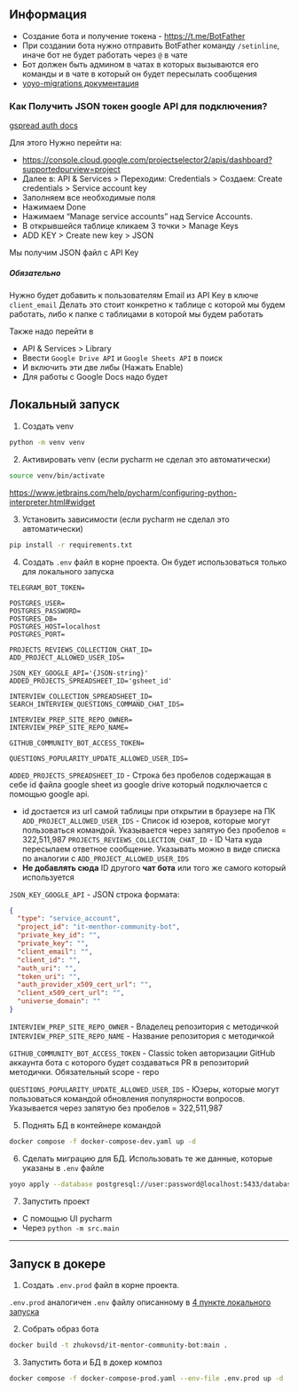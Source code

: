 ## Информация

- Создание бота и получение токена - https://t.me/BotFather
- При создании бота нужно отправить BotFather команду `/setinline`, иначе бот не будет работать через `@` в чате
- Бот должен быть админом в чатах в которых вызываются его команды и в чате в который он будет пересылать сообщения
- [yoyo-migrations документация](https://ollycope.com/software/yoyo/latest/)

### Как Получить JSON токен google API для подключения?

[gspread auth docs](https://docs.gspread.org/en/latest/oauth2.html#for-bots-using-service-account)

Для этого Нужно перейти на:

- https://console.cloud.google.com/projectselector2/apis/dashboard?supportedpurview=project
- Далее в: API & Services > Переходим: Credentials > Создаем: Create credentials > Service account key
- Заполняем все необходимые поля
- Нажимаем Done 
- Нажимаем “Manage service accounts” над Service Accounts.
- В открывшейся таблице кликаем 3 точки > Manage Keys
- ADD KEY > Create new key > JSON

Мы получим JSON файл с API Key

##### Обязательно

Нужно будет добавить к пользователям Email из API Key в ключе `client_email`
Делать это стоит конкретно к таблице с которой мы будем работать, либо к папке с таблицами в которой мы будем работать

Также надо перейти в 

- API & Services > Library
- Ввести `Google Drive API` и `Google Sheets API` в поиск
- И включить эти две либы (Нажать Enable) 
- Для работы с Google Docs надо будет 

## Локальный запуск 

1. Создать venv

```bash
python -m venv venv
```

2. Активировать venv (если pycharm не сделал это автоматически) 

```bash
source venv/bin/activate
```

https://www.jetbrains.com/help/pycharm/configuring-python-interpreter.html#widget

3. Установить зависимости (если pycharm не сделал это автоматически) 

```bash
pip install -r requirements.txt
```

4. Создать `.env` файл в корне проекта. Он будет использоваться только для локального запуска

```env
TELEGRAM_BOT_TOKEN=

POSTGRES_USER=
POSTGRES_PASSWORD=
POSTGRES_DB=
POSTGRES_HOST=localhost
POSTGRES_PORT=

PROJECTS_REVIEWS_COLLECTION_CHAT_ID=
ADD_PROJECT_ALLOWED_USER_IDS=

JSON_KEY_GOOGLE_API='{JSON-string}'
ADDED_PROJECTS_SPREADSHEET_ID='gsheet_id'

INTERVIEW_COLLECTION_SPREADSHEET_ID=
SEARCH_INTERVIEW_QUESTIONS_COMMAND_CHAT_IDS=

INTERVIEW_PREP_SITE_REPO_OWNER=
INTERVIEW_PREP_SITE_REPO_NAME=

GITHUB_COMMUNITY_BOT_ACCESS_TOKEN=

QUESTIONS_POPULARITY_UPDATE_ALLOWED_USER_IDS=
```

`ADDED_PROJECTS_SPREADSHEET_ID` - Строка без пробелов содержащая в себе id файла google sheet из google drive который подключается с помощью google api.
- id достается из url самой таблицы при открытии в браузере на ПК
`ADD_PROJECT_ALLOWED_USER_IDS` - Список id юзеров, которые могут пользоваться командой. Указывается через запятую без пробелов = 322,511,987
`PROJECTS_REVIEWS_COLLECTION_CHAT_ID` - ID Чата куда пересылаем ответное сообщение. Указывать можно в виде списка по аналогии с 
`ADD_PROJECT_ALLOWED_USER_IDS`
- **Не добавлять сюда** ID другого **чат бота** или того же самого который используется

`JSON_KEY_GOOGLE_API` - JSON строка формата:
```json
{
  "type": "service_account",
  "project_id": "it-menthor-community-bot",
  "private_key_id": "",
  "private_key": "",
  "client_email": "",
  "client_id": "",
  "auth_uri": "",
  "token_uri": "",
  "auth_provider_x509_cert_url": "",
  "client_x509_cert_url": "",
  "universe_domain": ""
}
```

`INTERVIEW_PREP_SITE_REPO_OWNER` - Владелец репозитория с методичкой
`INTERVIEW_PREP_SITE_REPO_NAME` - Название репозитория с методичкой

`GITHUB_COMMUNITY_BOT_ACCESS_TOKEN` - Classic token авторизации GitHub аккаунта бота с которого будет создаваться PR в репозиторий методички. Обязательный scope - repo

`QUESTIONS_POPULARITY_UPDATE_ALLOWED_USER_IDS` - Юзеры, которые могут пользоваться командой обновления популярности вопросов. Указывается через запятую без пробелов = 322,511,987

5. Поднять БД в контейнере командой

```bash
docker compose -f docker-compose-dev.yaml up -d
```

6. Сделать миграцию для БД. Использовать те же данные, которые указаны в `.env` файле

```bash
yoyo apply --database postgresql://user:password@localhost:5433/database-name ./migrations
```

7. Запустить проект

 - C помощью UI pycharm
 - Через `python -m src.main`


---

## Запуск в докере 

1. Создать `.env.prod` файл в корне проекта. 

`.env.prod` аналогичен `.env` файлу описанному в [4 пункте локального запуска](#локальный-запуск)

2. Собрать образ бота

```bash
docker build -t zhukovsd/it-mentor-community-bot:main .
```

3. Запустить бота и БД в докер композ

```bash
docker compose -f docker-compose-prod.yaml --env-file .env.prod up -d
```

